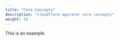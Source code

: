 ```yaml
---
title: "Core Concepts"
description: "cloudflare-operator core concepts"
weight: 10
---
```


This is an example.
